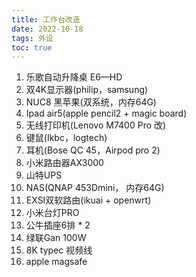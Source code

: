 ```yaml
---
title: 工作台改造
date: 2022-10-18
tags: 外设
toc: true 
---
```





1. 乐歌自动升降桌 E6—HD 
2. 双4K显示器(philip，samsung)
3. NUC8 黑苹果(双系统，内存64G) <!--more-->
4. Ipad air5(apple pencil2 + magic board)
5. 无线打印机(Lenovo M7400 Pro 改)
6. 键鼠(Ikbc，logtech)
7. 耳机(Bose QC 45，Airpod pro 2) 
8. 小米路由器AX3000
9. 山特UPS
10. NAS(QNAP 453Dmini， 内存64G)
11. EXSI双软路由(ikuai + openwrt)
12. 小米台灯PRO
13. 公牛插座6排 * 2
14. 绿联Gan 100W
15. 8K typec 视频线
16. apple magsafe 